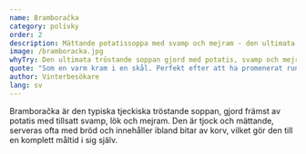 ```yaml
---
name: Bramboračka
category: polívky
order: 2
description: Mättande potatissoppa med svamp och mejram - den ultimata tröstmaten
image: /bramboracka.jpg
whyTry: Den ultimata tröstande soppan gjord med potatis, svamp och mejram. Tjock, krämig och värmande - perfekt för Prags kalla vintrar. Serveras ofta med surdegsbröd och ibland flyter det en korv i den.
quote: "Som en varm kram i en skål. Perfekt efter att ha promenerat runt i Prag i kylan!"
author: Vinterbesökare
lang: sv
---
```


Bramboračka är den typiska tjeckiska tröstande soppan, gjord främst av potatis med tillsatt svamp, lök och mejram. Den är tjock och mättande, serveras ofta med bröd och innehåller ibland bitar av korv, vilket gör den till en komplett måltid i sig själv.